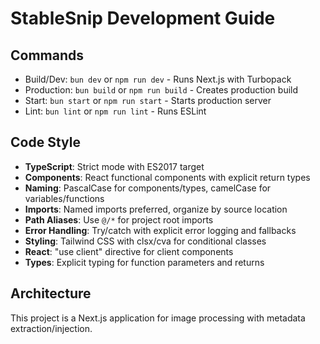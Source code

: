 # StableSnip Development Guide

## Commands
- Build/Dev: `bun dev` or `npm run dev` - Runs Next.js with Turbopack
- Production: `bun build` or `npm run build` - Creates production build
- Start: `bun start` or `npm run start` - Starts production server
- Lint: `bun lint` or `npm run lint` - Runs ESLint

## Code Style
- **TypeScript**: Strict mode with ES2017 target
- **Components**: React functional components with explicit return types
- **Naming**: PascalCase for components/types, camelCase for variables/functions
- **Imports**: Named imports preferred, organize by source location
- **Path Aliases**: Use `@/*` for project root imports
- **Error Handling**: Try/catch with explicit error logging and fallbacks
- **Styling**: Tailwind CSS with clsx/cva for conditional classes
- **React**: "use client" directive for client components
- **Types**: Explicit typing for function parameters and returns

## Architecture
This project is a Next.js application for image processing with metadata extraction/injection.